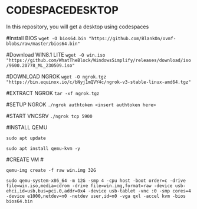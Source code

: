 # CODESPACEDESKTOP
In this repository, you will get a desktop using codespaces

#Install BIOS
``wget -O bios64.bin "https://github.com/BlankOn/ovmf-blobs/raw/master/bios64.bin"``

#Download WIN8.1 LITE
``wget -O win.iso "https://github.com/WhatTheBlock/WindowsSimplify/releases/download/iso/9600.20778_ML_230509.iso"``

#DOWNLOAD NGROK
``wget -O ngrok.tgz "https://bin.equinox.io/c/bNyj1mQVY4c/ngrok-v3-stable-linux-amd64.tgz"``

#EXTRACT NGROK
``tar -xf ngrok.tgz``

#SETUP NGROK
``./ngrok authtoken <insert authtoken here>``

#START VNCSRV
``./ngrok tcp 5900``

#INSTALL QEMU

``sudo apt update``

``sudo apt install qemu-kvm -y``

#CREATE VM #

``qemu-img create -f raw win.img 32G``

``sudo qemu-system-x86_64 -m 12G -smp 4 -cpu host -boot order=c -drive file=win.iso,media=cdrom -drive file=win.img,format=raw -device usb-ehci,id=usb,bus=pci.0,addr=0x4 -device usb-tablet -vnc :0 -smp cores=4 -device e1000,netdev=n0 -netdev user,id=n0 -vga qxl -accel kvm -bios bios64.bin``

